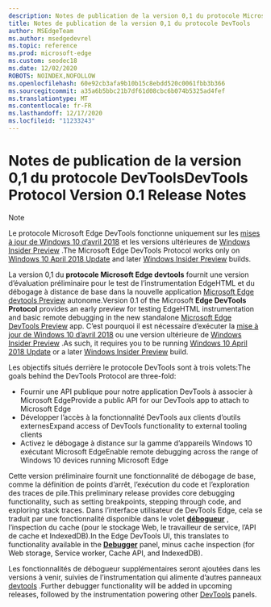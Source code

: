 ```yaml
---
description: Notes de publication de la version 0,1 du protocole Microsoft Edge DevTools
title: Notes de publication de la version 0,1 du protocole DevTools
author: MSEdgeTeam
ms.author: msedgedevrel
ms.topic: reference
ms.prod: microsoft-edge
ms.custom: seodec18
ms.date: 12/02/2020
ROBOTS: NOINDEX,NOFOLLOW
ms.openlocfilehash: 60e92cb3afa9b10b15c8ebdd520c0061fbb3b366
ms.sourcegitcommit: a35a6b5bbc21b7df61d08cbc6b074b5325ad4fef
ms.translationtype: MT
ms.contentlocale: fr-FR
ms.lasthandoff: 12/17/2020
ms.locfileid: "11233243"
---
```

# <span data-ttu-id="e16b3-103">Notes de publication de la version 0,1 du protocole DevTools</span><span class="sxs-lookup"><span data-stu-id="e16b3-103">DevTools Protocol Version 0.1 Release Notes</span></span>

> [!NOTE]
> <span data-ttu-id="e16b3-104">Le protocole Microsoft Edge DevTools fonctionne uniquement sur les [mises à jour de Windows 10 d’avril 2018](https://blogs.windows.com/windowsexperience/2018/04/30/how-to-get-the-windows-10-april-2018-update/#5VXkQMU41CJzZPER.97) et les versions ultérieures de [Windows Insider Preview](https://insider.windows.com/en-us/getting-started/) .</span><span class="sxs-lookup"><span data-stu-id="e16b3-104">The Microsoft Edge DevTools Protocol works only on [Windows 10 April 2018 Update](https://blogs.windows.com/windowsexperience/2018/04/30/how-to-get-the-windows-10-april-2018-update/#5VXkQMU41CJzZPER.97) and later [Windows Insider Preview](https://insider.windows.com/en-us/getting-started/) builds.</span></span>

<span data-ttu-id="e16b3-105">La version 0,1 du **protocole Microsoft Edge devtools** fournit une version d’évaluation préliminaire pour le test de l’instrumentation EdgeHTML et du débogage à distance de base dans la nouvelle application [Microsoft Edge devtools Preview](https://www.microsoft.com/store/p/microsoft-edge-devtools-preview/9mzbfrmz0mnj?activetab=pivot%3aoverviewtab) autonome.</span><span class="sxs-lookup"><span data-stu-id="e16b3-105">Version 0.1 of the Microsoft **Edge DevTools Protocol** provides an early preview for testing EdgeHTML instrumentation and basic remote debugging in the new standalone [Microsoft Edge DevTools Preview](https://www.microsoft.com/store/p/microsoft-edge-devtools-preview/9mzbfrmz0mnj?activetab=pivot%3aoverviewtab) app.</span></span> <span data-ttu-id="e16b3-106">C’est pourquoi il est nécessaire d’exécuter la [mise à jour de Windows 10 d’avril 2018](https://blogs.windows.com/windowsexperience/2018/04/30/how-to-get-the-windows-10-april-2018-update/#5VXkQMU41CJzZPER.97) ou une version ultérieure de [Windows Insider Preview](https://insider.windows.com/en-us/getting-started/) .</span><span class="sxs-lookup"><span data-stu-id="e16b3-106">As such, it requires you to be running [Windows 10 April 2018 Update](https://blogs.windows.com/windowsexperience/2018/04/30/how-to-get-the-windows-10-april-2018-update/#5VXkQMU41CJzZPER.97) or a later [Windows Insider Preview](https://insider.windows.com/en-us/getting-started/) build.</span></span>

<span data-ttu-id="e16b3-107">Les objectifs situés derrière le protocole DevTools sont à trois volets:</span><span class="sxs-lookup"><span data-stu-id="e16b3-107">The goals behind the DevTools Protocol are three-fold:</span></span>

 - <span data-ttu-id="e16b3-108">Fournir une API publique pour notre application DevTools à associer à Microsoft Edge</span><span class="sxs-lookup"><span data-stu-id="e16b3-108">Provide a public API for our DevTools app to attach to Microsoft Edge</span></span>
 - <span data-ttu-id="e16b3-109">Développer l’accès à la fonctionnalité DevTools aux clients d’outils externes</span><span class="sxs-lookup"><span data-stu-id="e16b3-109">Expand access of DevTools functionality to external tooling clients</span></span>
 - <span data-ttu-id="e16b3-110">Activez le débogage à distance sur la gamme d’appareils Windows 10 exécutant Microsoft Edge</span><span class="sxs-lookup"><span data-stu-id="e16b3-110">Enable remote debugging across the range of Windows 10 devices running Microsoft Edge</span></span> 

<span data-ttu-id="e16b3-111">Cette version préliminaire fournit une fonctionnalité de débogage de base, comme la définition de points d’arrêt, l’exécution du code et l’exploration des traces de pile.</span><span class="sxs-lookup"><span data-stu-id="e16b3-111">This preliminary release provides core debugging functionality, such as setting breakpoints, stepping through code, and exploring stack traces.</span></span> <span data-ttu-id="e16b3-112">Dans l’interface utilisateur de DevTools Edge, cela se traduit par une fonctionnalité disponible dans le volet [**débogueur**](../../devtools-guide/debugger.md) , l’inspection du cache (pour le stockage Web, le travailleur de service, l’API de cache et IndexedDB).</span><span class="sxs-lookup"><span data-stu-id="e16b3-112">In the Edge DevTools UI, this translates to functionality available in the [**Debugger**](../../devtools-guide/debugger.md) panel, minus cache inspection (for Web storage, Service worker, Cache API, and IndexedDB).</span></span> 

<span data-ttu-id="e16b3-113">Les fonctionnalités de débogueur supplémentaires seront ajoutées dans les versions à venir, suivies de l’instrumentation qui alimente d’autres panneaux [devtools](../index.md) .</span><span class="sxs-lookup"><span data-stu-id="e16b3-113">Further debugger functionality will be added in upcoming releases, followed by the instrumentation powering other [DevTools](../index.md) panels.</span></span>
